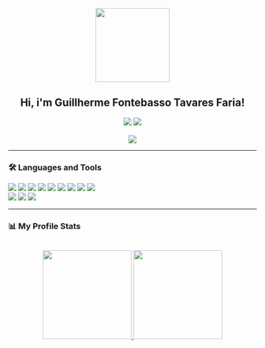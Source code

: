 <div id="header" align="center">
  <img src="https://media.giphy.com/media/gjrYDwbjnK8x36xZIO/giphy.gif" width="150"/>
</div>

<div align="center"> 
 <h2>Hi, i'm Guillherme Fontebasso Tavares Faria!</h2>
 
 <div align="center"> 
   <a href="https://www.instagram.com/guifontebassogt/?hl=pt-br" target="_blank"><img src="https://img.shields.io/badge/-Instagram-%23E4405F?style=for-the-badge&logo=instagram&logoColor=white" target="_blank"></a>
   <a href="https://twitter.com/echolovesjava" target="_blank"><img src="https://img.shields.io/badge/Twitter-blue?style=for-the-badge&logo=twitter&logoColor=white" target="_blank"></a>
 </div>
 </div>

<br>

<div align="center">
  <img src="https://media.giphy.com/media/xT8qBhrlNooHBYR9f2/giphy.gif" width="auto"/>
</div>

<hr>

### :hammer_and_wrench: Languages and Tools
<div>
<img src="https://img.shields.io/badge/Node.js-339933?style=for-the-badge&logo=nodedotjs&logoColor=white"/>
<img src="https://img.shields.io/badge/React-20232A?style=for-the-badge&logo=react&logoColor=61DAFB"/>

<img src="https://img.shields.io/badge/JavaScript-323330?style=for-the-badge&logo=javascript&logoColor=F7DF1E"/>
<img src="https://img.shields.io/badge/TypeScript-007ACC?style=for-the-badge&logo=typescript&logoColor=white"/>

<img src="https://img.shields.io/badge/HTML-orangered?style=for-the-badge&logo=html5&logoColor=white"/>
<img src="https://img.shields.io/badge/CSS-blue?style=for-the-badge&logo=css3&logoColor=white"/>
<img src="https://img.shields.io/badge/SASS-C76494?style=for-the-badge&logo=sass&logoColor=white"/>

<img src="https://img.shields.io/badge/MARKDOWN-000?style=for-the-badge&logo=markdown&logoColor=white"/>
<img src="https://img.shields.io/badge/NPM-B82C2B?style=for-the-badge&logo=npm&logoColor=white"/>

<br>  
  
<img src="https://img.shields.io/badge/mysql-42759C?style=for-the-badge&logo=mysql&logoColor=white"/>
<img src="https://img.shields.io/badge/GITHUB-222?style=for-the-badge&logo=github&logoColor=white"/>
<img src="https://img.shields.io/badge/GIT-orangered?style=for-the-badge&logo=git&logoColor=white"/>
</div>

<hr>

### :bar_chart: My Profile Stats
<br>

<div align="center">
  <a href="https://github.com/GFTF0906">
  <img height="180em" src="https://github-readme-stats.vercel.app/api/top-langs/?username=GFTF0906&show_icons=true&theme=nightowl&include_all_commits=true&count_private=true"/>
  <img height="180em" src="https://github-readme-stats.vercel.app/api?username=GFTF0906&layout=compact&langs_count=7&theme=nightowl"/>
</div>

